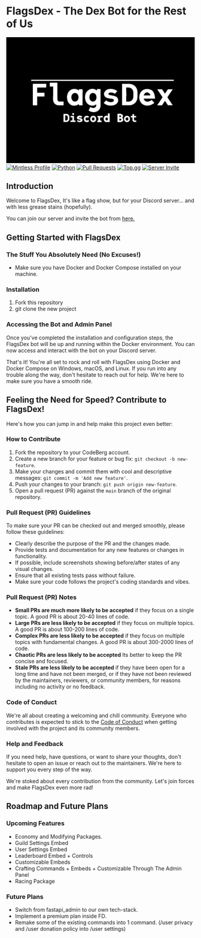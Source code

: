 # FlagsDex - The Dex Bot for the Rest of Us

![FlagsDex Logo](assets/Banner.png)
[![Mintless Profile](https://img.shields.io/badge/Mintless%20Profile-ffffff?style=for-the-badge&logo=codeberg&logoColor=black)](https://codeberg.org/Mintless/)
[![Python](https://img.shields.io/badge/Discord.py-ffffff?style=for-the-badge&logo=python&logoColor=blue)](https://python.org)
[![Pull Requests](https://img.shields.io/badge/Pull_Request-white?style=for-the-badge&logo=git&logoColor=F1502F)](https://codeberg.org/Mintless/FlagsDex/pulls)
[![Top.gg](https://img.shields.io/badge/Top.gg-white?style=for-the-badge&logo=top.gg&logoColor=ff3366)]()
[![Server Invite](https://img.shields.io/badge/Server_Invite-white?style=for-the-badge&logo=discord&logoColor=7289da&)](https://discord.gg/PVFyN34ykA)

## Introduction

Welcome to FlagsDex, It's like a flag show, but for your Discord server... and with less grease stains (hopefully).

You can join our server and invite the bot from [here.](https://discord.com/api/oauth2/authorize?client_id=1231329943711912018&permissions=137439333376&scope=bot%20applications.commands)

## Getting Started with FlagsDex


### The Stuff You Absolutely Need (No Excuses!)

- Make sure you have Docker and Docker Compose installed on your machine.

### Installation

1. Fork this repository
2. git clone the new project

### Accessing the Bot and Admin Panel

Once you've completed the installation and configuration steps, the FlagsDex bot will be up and running within the Docker environment. You can now access and interact with the bot on your Discord server.

That's it! You're all set to rock and roll with FlagsDex using Docker and Docker Compose on Windows, macOS, and Linux. If you run into any trouble along the way, don't hesitate to reach out for help. We're here to make sure you have a smooth ride.

## Feeling the Need for Speed? Contribute to FlagsDex!

Here's how you can jump in and help make this project even better:

### How to Contribute

1. Fork the repository to your CodeBerg account.
2. Create a new branch for your feature or bug fix: `git checkout -b new-feature`.
3. Make your changes and commit them with cool and descriptive messages: `git commit -m 'Add new feature'`.
4. Push your changes to your branch: `git push origin new-feature`.
5. Open a pull request (PR) against the `main` branch of the original repository.

### Pull Request (PR) Guidelines

To make sure your PR can be checked out and merged smoothly, please follow these guidelines:

- Clearly describe the purpose of the PR and the changes made.
- Provide tests and documentation for any new features or changes in functionality.
- If possible, include screenshots showing before/after states of any visual changes.
- Ensure that all existing tests pass without failure.
- Make sure your code follows the project's coding standards and vibes.

### Pull Request (PR) Notes

- **Small PRs are much more likely to be accepted** if they focus on a single topic. A good PR is about 20-40 lines of code.
- **Large PRs are less likely to be accepted** if they focus on multiple topics. A good PR is about 100-200 lines of code.
- **Complex PRs are less likely to be accepted** if they focus on multiple topics with fundamental changes. A good PR is about 300-2000 lines of code.
- **Chaotic PRs are less likely to be accepted** Its better to keep the PR concise and focused.
- **Stale PRs are less likely to be accepted** if they have been open for a long time and have not been merged, or if they have not been reviewed by the maintainers, reviewers, or community members, for reasons including no activity or no feedback.

### Code of Conduct

We're all about creating a welcoming and chill community.
Everyone who contributes is expected to stick to the [Code of Conduct](./assets/CODE_OF_CONDUCT.md) when getting involved with the project and its community members.

### Help and Feedback

If you need help, have questions, or want to share your thoughts, don't hesitate to open an issue or reach out to the maintainers. We're here to support you every step of the way.

We're stoked about every contribution from the community. Let's join forces and make FlagsDex even more rad!

## Roadmap and Future Plans

### Upcoming Features

- Economy and Modifying Packages.
- Guild Settings Embed
- User Settings Embed
- Leaderboard Embed + Controls
- Customizable Embeds
- Crafting Commands + Embeds + Customizable Through The Admin Panel
- Racing Package

### Future Plans

- Switch from fastapi_admin to our own tech-stack.
- Implement a premium plan inside FD.
- Remake some of the existing commands into 1 command. (/user privacy and /user donation policy into /user settings)

